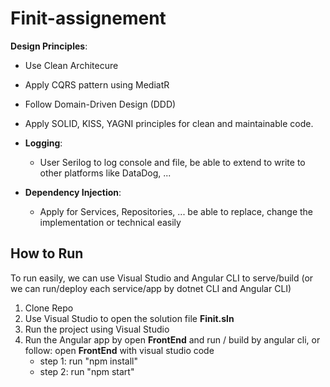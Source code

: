 # Finit-assignement

 **Design Principles**:
  - Use Clean Architecure
  - Apply CQRS pattern using MediatR
  - Follow Domain-Driven Design (DDD)
  - Apply SOLID, KISS, YAGNI principles for clean and maintainable code.

- **Logging**:
  - User Serilog to log console and file, be able to extend to write to other platforms like DataDog, ...
  
- **Dependency Injection**:
  - Apply for Services, Repositories, ... be able to replace, change the implementation or technical easily

## How to Run
To run easily, we can use Visual Studio and Angular CLI to serve/build
(or we can run/deploy each service/app by dotnet CLI and Angular CLI)
1. Clone Repo
2. Use Visual Studio to open the solution file **Finit.sln**
3. Run the project using Visual Studio
4. Run the Angular app by open **FrontEnd** and run / build by angular cli, or follow:
   open **FrontEnd** with visual studio code
   - step 1: run "npm install"
   - step 2: run "npm start"
